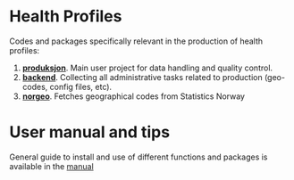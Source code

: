 # Health Profiles

Codes and packages specifically relevant in the production of health profiles:

1. [**produksjon**](https://github.com/helseprofil/produksjon). Main user project for data handling and quality control.
2. [**backend**](https://github.com/helseprofil/backend). Collecting all administrative tasks related to production (geo-codes, config files, etc). 
3. [**norgeo**](https://github.com/helseprofil/norgeo). Fetches geographical codes from Statistics Norway

# User manual and tips
General guide to install and use of different functions and packages is available in the [manual](https://helseprofil.github.io/manual)

